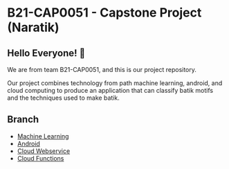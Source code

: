 # B21-CAP0051 - Capstone Project (Naratik)

## Hello Everyone! :wave:

We are from team B21-CAP0051, and this is our project repository.

Our project combines technology from path machine learning, android, and cloud computing to produce an application that can classify batik motifs and the techniques used to make batik.

## Branch
- [Machine Learning](https://github.com/farrel25/naratik/tree/machine-learning) 
- [Android](https://github.com/farrel25/naratik/tree/android)
- [Cloud Webservice](https://github.com/farrel25/naratik/tree/cloud-prediction-python)
- [Cloud Functions](https://github.com/farrel25/naratik/tree/cloud-gcs-function-python)
